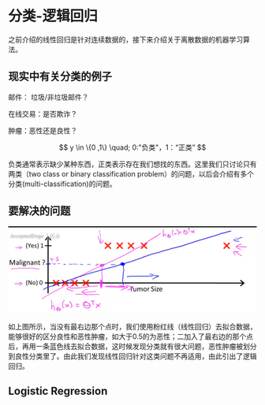 # 分类-逻辑回归

之前介绍的线性回归是针对连续数据的，接下来介绍关于离散数据的机器学习算法。



## 现实中有关分类的例子

邮件： 垃圾/非垃圾邮件？

在线交易：是否欺诈？

肿瘤：恶性还是良性？


$$
y \in \{0 ,1\}     \quad; 0:"负类"，1：“正类”
$$




负类通常表示缺少某种东西，正类表示存在我们想找的东西。这里我们只讨论只有两类（two class or binary classification problem）的问题，以后会介绍有多个分类(multi-classification)的问题。



## 要解决的问题



![figure](./images/6_1-1.png)

如上图所示，当没有最右边那个点时，我们使用粉红线（线性回归）去拟合数据，能够很好的区分良性和恶性肿瘤，如大于0.5的为恶性；二加入了最右边的那个点后，再用一条蓝色线去拟合数据，这时候发现分类就有很大问题，恶性肿瘤被划分到良性分类里了。由此我们发现线性回归针对这类问题不再适用，由此引出了逻辑回归。

## Logistic Regression



